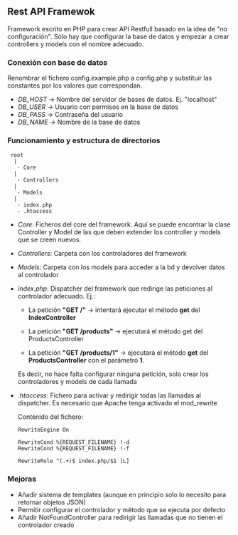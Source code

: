 ## Rest API Framewok

Framework escrito en PHP para crear API Restfull basado en la idea de "no configuración". Sólo hay que configurar la base de datos y empezar a crear controllers y models con el nombre adecuado.

### Conexión con base de datos

Renombrar el fichero config.example.php a config.php y substituir las constantes por los valores
que correspondan.

- _DB_HOST_ -> Nombre del servidor de bases de datos. Ej. "localhost"
- _DB_USER_ -> Usuario con permisos en la base de datos
- _DB_PASS_ -> Contraseña del usuario
- _DB_NAME_ -> Nombre de la base de datos

### Funcionamiento y estructura de directorios

```
 root
  |
   - Core
  |
   - Controllers
  |
   - Models
  |
   - index.php
   - .htaccess
```

- _Core_: Ficheros del core del framework. Aquí se puede encontrar la clase Controller y Model de las que deben extender los controller y models que se creen nuevos.

- _Controllers_: Carpeta con los controladores del framework

- _Models_: Carpeta con los models para acceder a la bd y devolver datos al controlador

- _index.php_: Dispatcher del framework que redirige las peticiones al controlador adecuado.
  Ej.:

  - La petición **"GET /"** -> intentará ejecutar el método **get** del **IndexController**

  - La petición **"GET /products"** -> ejecutará el método get del ProductsController
  - La petición **"GET /products/1"** -> ejecutará el método **get** del **ProductsController** con el parámetro **1**.

  Es decir, no hace falta configurar ninguna petición, solo crear los controladores y models de cada llamada

- _.htaccess_: Fichero para activar y redirigir todas las llamadas al dispatcher. Es necesario que Apache tenga activado el mod_rewrite

  Contenido del fichero:

  ```
  RewriteEngine On

  RewriteCond %{REQUEST_FILENAME} !-d
  RewriteCond %{REQUEST_FILENAME} !-f

  RewriteRule ^(.+)$ index.php/$1 [L]
  ```

### Mejoras

- Añadir sistema de templates (aunque en principio solo lo necesito para retornar objetos JSON)
- Permitir configurar el controlador y método que se ejecuta por defecto
- Añadir NotFoundController para redirigir las llamadas que no tienen el controlador creado
